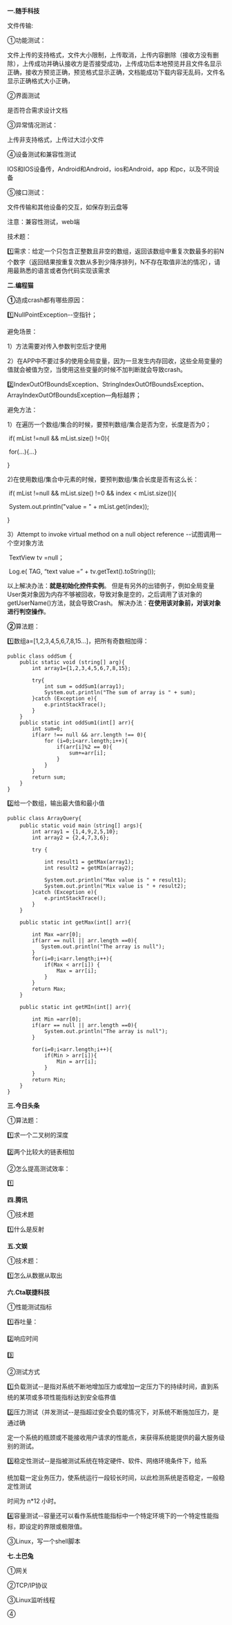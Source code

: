 **一.随手科技**

文件传输:

①功能测试：

文件上传的支持格式，文件大小限制，上传取消，上传内容删除（接收方没有删除），上传成功并确认接收方是否接受成功，上传成功后本地预览并且文件名显示正确，接收方预览正确，预览格式显示正确，文档能成功下载内容无乱码，文件名显示正确格式大小正确，

②界面测试

是否符合需求设计文档

③异常情况测试：

上传非支持格式，上传过大过小文件

④设备测试和兼容性测试

IOS和IOS设备传，Android和Android，ios和Android，app 和pc，以及不同设备

⑤接口测试：

文件传输和其他设备的交互，如保存到云盘等

注意：兼容性测试，web端



技术题：

1️⃣需求：给定一个只包含正整数且非空的数组，返回该数组中重复次数最多的前N个数字（返回结果按重复次数从多到少降序排列，N不存在取值非法的情况），请用最熟悉的语言或者伪代码实现该需求





**二.编程猫**

**①**造成crash都有哪些原因：

1️⃣NullPointException--空指针；

避免场景：

1）方法需要对传入参数判空后才使用

2）在APP中不要过多的使用全局变量，因为一旦发生内存回收，这些全局变量的值就会被值为空，当使用这些变量的时候不加判断就会导致crash。

2️⃣IndexOutOfBoundsException、StringIndexOutOfBoundsException、ArrayIndexOutOfBoundsException—角标越界；

避免方法：

1）在遍历一个数组/集合的时候，要预判数组/集合是否为空，长度是否为0；

​	if( mList !=null && mList.size() !=0){

​		for(...){...}

}



2)在使用数组/集合中元素的时候，要预判数组/集合长度是否有这么长：

​	if( mList !=null && mList.size() !=0 && index < mList.size()){

​		System.out.println("value = " + mList.get(index));

}



3）Attempt to invoke virtual method on a null object reference --试图调用一个空对象方法

​	TextView tv =null；

​	Log.e( TAG, “text value =” + tv.getText().toString());

以上解决办法：**就是初始化控件实例**。 
但是有另外的出错例子，例如全局变量User类对象因为内存不够被回收，导致对象是空的，之后调用了该对象的getUserName()方法，就会导致Crash。 
解决办法：**在使用该对象前，对该对象进行判空操作**。



**②**算法题：

1️⃣数组a=[1,2,3,4,5,6,7,8,15…]，把所有奇数相加得：

```
public class oddSum {
    public static void (string[] arg){
        int array1={1,2,3,4,5,6,7,8,15};

        try{
            int sum = oddSum1(array1);
            System.out.println("The sum of array is " + sum);
        }catch (Exception e){
            e.printStackTrace();
        }
    }
    public static int oddSum1(int[] arr){
        int sum=0;
        if(arr !== null && arr.length !== 0){
            for (i=0;i<arr.length;i++){
                if(arr[i]%2 == 0){
                    sum+=arr[i];
                }
            }
        }
        return sum;
    }
}
```

2️⃣给一个数组，输出最大值和最小值

```
public class ArrayQuery{
    public static void main（string[] args){
        int array1 = {1,4,9,2,5,10};
        int array2 = {2,4,7,3,6};

        try {

            int result1 = getMax(array1);
            int result2 = getMIn(array2);

            System.out.println("Max value is " + result1);
            System.out.println("Mix value is " + result2);
        }catch (Exception e){
            e.printStackTrace();
        }
    }

    public static int getMax(int[] arr){

        int Max =arr[0];
        if(arr == null || arr.length ==0){
           System.out.println("The array is null");
        }
        for(i=0;i<arr.length;i++){
            if(Max < arr[i]) {
                Max = arr[i];
            }
        }
        return Max;
    }

    public static int getMIn(int[] arr){

        int Min =arr[0];
        if(arr == null || arr.length ==0){
            System.out.println("The array is null");
        }

        for(i=0;i<arr.length;i++){
            if(Min > arr[i]){
                Min = arr[i];
            }
        }
        return Min;
    }
}
```









**三.今日头条**

①算法题：

1️⃣求一个二叉树的深度



2️⃣两个比较大的链表相加



②怎么提高测试效率：

1️⃣











**四.腾讯**

①技术题

1️⃣什么是反射





**五.文娱**

①技术题：

1️⃣怎么从数据从取出



**六.Cta联捷科技**

①性能测试指标

1️⃣吞吐量：

2️⃣响应时间

3️⃣

②测试方式

1️⃣负载测试--是指对系统不断地增加压力或增加一定压力下的持续时间，直到系统的某项或多项性能指标达到安全临界值

2️⃣压力测试（并发测试--是指超过安全负载的情况下，对系统不断施加压力，是通过确

定一个系统的瓶颈或不能接收用户请求的性能点，来获得系统能提供的最大服务级别的测试。

3️⃣稳定性测试--是指被测试系统在特定硬件、软件、网络环境条件下，给系

统加载一定业务压力，使系统运行一段较长时间，以此检测系统是否稳定，一般稳定性测试

时间为 n*12 小时。

4️⃣容量测试--容量还可以看作系统性能指标中一个特定环境下的一个特定性能指标，即设定的界限或极限值。



③Linux，写一个shell脚本



**七.土巴兔**

①网关

②TCP/IP协议

③Linux监听线程

④











​	